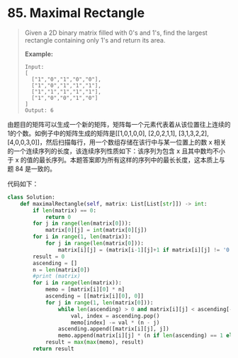 # 85. Maximal Rectangle

> Given a 2D binary matrix filled with 0's and 1's, find the largest rectangle containing only 1's and return its area.
>
> **Example:**
>
> ```
> Input:
> [
>   ["1","0","1","0","0"],
>   ["1","0","1","1","1"],
>   ["1","1","1","1","1"],
>   ["1","0","0","1","0"]
> ]
> Output: 6
> ```

由题目的矩阵可以生成一个新的矩阵，矩阵每一个元素代表着从该位置往上连续的1的个数。如例子中的矩阵生成的矩阵是[[1,0,1,0,0], [2,0,2,1,1], [3,1,3,2,2], [4,0,0,3,0]]，然后扫描每行，用一个数组存储在该行中与某一位置上的数 x 相关的一个连续序列的长度，该连续序列性质如下：该序列为包含 x 且其中数均不小于 x 的值的最长序列。本题答案即为所有这样的序列中的最长长度，这本质上与题 84 是一致的。

代码如下：

```python
class Solution:
    def maximalRectangle(self, matrix: List[List[str]]) -> int:
        if len(matrix) == 0:
            return 0
        for j in range(len(matrix[0])):
            matrix[0][j] = int(matrix[0][j])
        for i in range(1, len(matrix)):
            for j in range(len(matrix[0])):
                matrix[i][j] = (matrix[i-1][j]+1 if matrix[i][j] != '0' else 0)
        result = 0
        ascending = []
        n = len(matrix[0])
        #print (matrix)
        for i in range(len(matrix)):
            memo = [matrix[i][0] * n]
            ascending = [[matrix[i][0], 0]]
            for j in range(1, len(matrix[0])):
                while len(ascending) > 0 and matrix[i][j] < ascending[-1][0]:
                    val, index = ascending.pop()
                    memo[index] -= val * (n - j)
                ascending.append([matrix[i][j], j])
                memo.append(matrix[i][j] * (n if len(ascending) == 1 else n - ascending[-2][1] - 1))
            result = max(max(memo), result)
        return result
```

